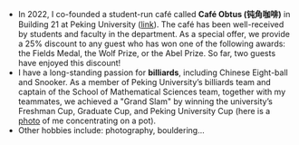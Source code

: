 
- In 2022, I co-founded a student-run café called **Café Obtus (钝角咖啡)** in Building 21 at Peking University ([link](https://mp.weixin.qq.com/s/CsXiT3ZWsTkdJ12gDyrQrw)). The café has been well-received by students and faculty in the department. As a special offer, we provide a 25% discount to any guest who has won one of the following awards: the Fields Medal, the Wolf Prize, or the Abel Prize. So far, two guests have enjoyed this discount!
- I have a long-standing passion for **billiards**, including Chinese Eight-ball and Snooker. As a member of Peking University’s billiards team and captain of the School of Mathematical Sciences team, together with my teammates, we achieved a "Grand Slam" by winning the university’s Freshman Cup, Graduate Cup, and Peking University Cup (here is a [photo](/billiards.jpg) of me concentrating on a pot).
- Other hobbies include: photography, bouldering...
